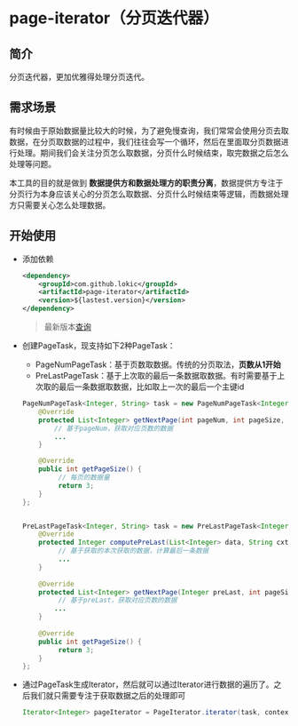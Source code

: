 # page-iterator（分页迭代器）

## 简介

分页迭代器，更加优雅得处理分页迭代。

## 需求场景

有时候由于原始数据量比较大的时候，为了避免慢查询，我们常常会使用分页去取数据，在分页取数据的过程中，我们往往会写一个循环，然后在里面取分页数据进行处理。期间我们会关注分页怎么取数据，分页什么时候结束，取完数据之后怎么处理等问题。

本工具的目的就是做到 **数据提供方和数据处理方的职责分离**，数据提供方专注于分页行为本身应该关心的分页怎么取数据、分页什么时候结束等逻辑，而数据处理方只需要关心怎么处理数据。

## 开始使用

- 添加依赖

  ```xml
  <dependency>
      <groupId>com.github.lokic</groupId>
      <artifactId>page-iterator</artifactId>
      <version>${lastest.version}</version>
  </dependency>
  ```
  > 最新版本[查询](https://search.maven.org/artifact/com.github.lokic/page-iterator)
- 创建PageTask，现支持如下2种PageTask：

  - PageNumPageTask：基于页数取数据。传统的分页取法，**页数从1开始**
  - PreLastPageTask：基于上次取的最后一条数据取数据。有时需要基于上次取的最后一条数据取数据，比如取上一次的最后一个主键id

  ```java
  PageNumPageTask<Integer, String> task = new PageNumPageTask<Integer, String>() {
      @Override
      protected List<Integer> getNextPage(int pageNum, int pageSize, String ctx) {
          // 基于pageNum，获取对应页数的数据
          ...
      }
  
      @Override
      public int getPageSize() {
           // 每页的数据量
           return 3;
      }
  };
  
  
  PreLastPageTask<Integer, String> task = new PreLastPageTask<Integer, String>() {
      @Override
      protected Integer computePreLast(List<Integer> data, String cxt) {
           // 基于获取的本次获取的数据，计算最后一条数据
           ... 
      }
      
      @Override
      protected List<Integer> getNextPage(Integer preLast, int pageSize, String ctx) {
           // 基于preLast，获取对应页数的数据
          ...
      }
      
      @Override
      public int getPageSize() {
           return 3;
      }
  };
  ```

- 通过PageTask生成Iterator，然后就可以通过Iterator进行数据的遍历了。之后我们就只需要专注于获取数据之后的处理即可

  ```java
  Iterator<Integer> pageIterator = PageIterator.iterator(task, context);
  ```







